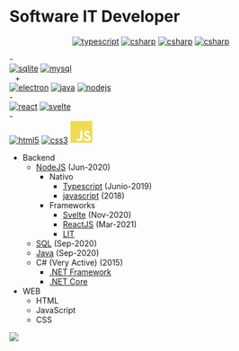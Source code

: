 # Software IT Developer

<p align="center">
<a href="https://www.typescriptlang.org/" target="_blank"><img src="https://cdn.jsdelivr.net/gh/devicons/devicon/icons/typescript/typescript-original.svg" alt="typescript" width="40" height="40" /></a>   
<a href="https://dotnet.microsoft.com/" target="_blank"><img src="https://cdn.jsdelivr.net/gh/devicons/devicon/icons/csharp/csharp-plain.svg" alt="csharp" width="40" height="40" /></a>
<a href="https://dotnet.microsoft.com/" target="_blank"><img src="https://cdn.jsdelivr.net/gh/devicons/devicon/icons/dot-net/dot-net-plain.svg" alt="csharp" width="40" height="40" /></a>
<a href="https://dotnet.microsoft.com/" target="_blank"><img src="https://cdn.jsdelivr.net/gh/devicons/devicon/icons/dotnetcore/dotnetcore-original.svg" alt="csharp" width="40" height="40" /></a>
<div>-</div>
<a href="https://www.sqlite.org/" target="_blank"><img src="https://www.vectorlogo.zone/logos/sqlite/sqlite-icon.svg" alt="sqlite" width="40" height="40" /></a>
<a href="https://www.mysql.com/" target="_blank"><img src="https://cdn.jsdelivr.net/gh/devicons/devicon/icons/mysql/mysql-original-wordmark.svg" alt="mysql" width="40" height="40" /></a>
<div style="margin: 0 10px">+</div>
<a href="https://www.electronjs.org" target="_blank"><img src="https://cdn.jsdelivr.net/gh/devicons/devicon/icons/electron/electron-original.svg" alt="electron" width="40" height="40" /></a>
<a href="https://www.java.com" target="_blank"><img src="https://cdn.jsdelivr.net/gh/devicons/devicon/icons/java/java-plain.svg" alt="java" width="40" height="40" /></a>
<a href="https://nodejs.org" target="_blank"><img src="https://cdn.jsdelivr.net/gh/devicons/devicon/icons/nodejs/nodejs-original.svg" alt="nodejs" width="40" height="40" /></a>
<div>-</div>
<a href="https://reactjs.org/" target="_blank"><img src="https://cdn.jsdelivr.net/gh/devicons/devicon/icons/react/react-original.svg" alt="react" width="40" height="40" /></a>
<a href="https://svelte.dev" target="_blank"><img src="https://cdn.jsdelivr.net/gh/devicons/devicon/icons/svelte/svelte-original.svg" alt="svelte" width="40" height="40" /></a>
<div>-</div>
<a href="https://www.w3.org/html/" target="_blank"><img src="https://cdn.jsdelivr.net/gh/devicons/devicon/icons/html5/html5-plain.svg" alt="html5" width="40" height="40" /></a>
<a href="https://developer.mozilla.org/es/docs/Web/CSS" target="_blank"><img src="https://cdn.jsdelivr.net/gh/devicons/devicon/icons/css3/css3-original.svg" alt="css3" width="40" height="40" /></a>
<a href="https://developer.mozilla.org/en-US/docs/Web/JavaScript" target="_blank"><img src="https://raw.githubusercontent.com/devicons/devicon/master/icons/javascript/javascript-plain.svg" alt="javascript" width="40" height="40" /></a>
</p>

- Backend
	- [NodeJS](https://nodejs.org/es/) (Jun-2020)
		- Nativo
			- [Typescript](https://www.typescriptlang.org/) (Junio-2019)
			- [javascript](https://developer.mozilla.org/es/docs/Web/JavaScript) (2018)
		- Frameworks
			- [Svelte](https://svelte.dev/) (Nov-2020)
			- [ReactJS](https://reactjs.org/) (Mar-2021)
			- [LIT](https://lit.dev/)
	- [SQL](https://www.w3schools.com/sql/default.asp) (Sep-2020)
	- [Java](https://docs.oracle.com/en/java/javase/15/) (Sep-2020)
	- C# (Very Active) (2015)
		- [.NET Framework](https://dotnet.microsoft.com/)
		- [.NET Core](https://dotnet.microsoft.com/)
- WEB
	- HTML
	- JavaScript
	- CSS

![](https://activity-graph.herokuapp.com/graph?username=RubenPX&theme=react-dark&hide_border=true)

